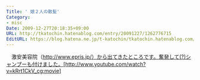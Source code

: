 ```yaml
---
Title: ' 娘２人の散髪'
Category:
- misc
Date: 2009-12-27T20:18:35+09:00
URL: http://tkatochin.hatenablog.com/entry/20091227/1262776715
EditURL: https://blog.hatena.ne.jp/t-katochin/tkatochin.hatenablog.com/atom/entry/6653586347154753890
---
```


　激安美容院（http://www.epris.jp/）から出てきたところです。奮発して(?)シャンプーも付けました。[http://www.youtube.com/watch?v=kRrt1CkV_cg:movie]
